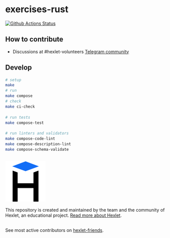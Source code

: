 # exercises-rust

[![Github Actions Status](../../workflows/Docker/badge.svg)](../../actions)

## How to contribute

* Discussions at #hexlet-volunteers [Telegram community](https://t.me/hexletcommunity/12)

## Develop

```bash
# setup
make
# run
make compose
# check
make ci-check

# run tests
make compose-test

# run linters and validators
make compose-code-lint
make compose-description-lint
make compose-schema-validate
```

##
[![Hexlet Ltd. logo](https://raw.githubusercontent.com/Hexlet/assets/master/images/hexlet_logo128.png)](https://hexlet.io/?utm_source=github&utm_medium=link&utm_campaign=exercises-rust)

This repository is created and maintained by the team and the community of Hexlet, an educational project. [Read more about Hexlet](https://hexlet.io/?utm_source=github&utm_medium=link&utm_campaign=exercises-rust).
##

See most active contributors on [hexlet-friends](https://friends.hexlet.io/).
